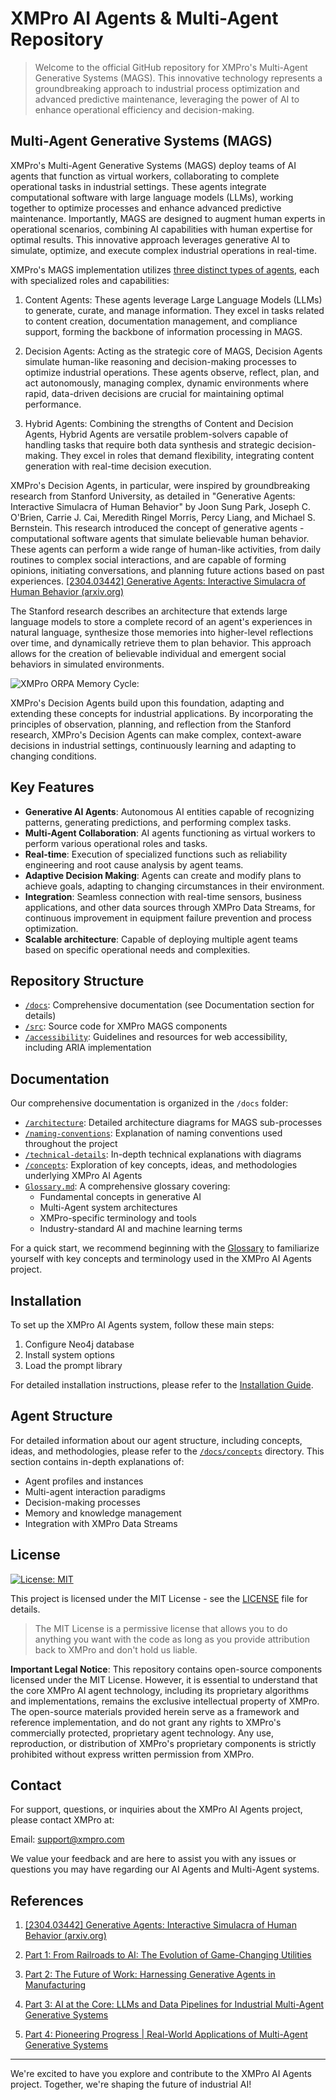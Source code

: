 # XMPro AI Agents & Multi-Agent Repository

> Welcome to the official GitHub repository for XMPro's Multi-Agent Generative Systems (MAGS). This innovative technology represents a groundbreaking approach to industrial process optimization and advanced predictive maintenance, leveraging the power of AI to enhance operational efficiency and decision-making.


## Multi-Agent Generative Systems (MAGS)
 
XMPro's Multi-Agent Generative Systems (MAGS) deploy teams of AI agents that function as virtual workers, collaborating to complete operational tasks in industrial settings. These agents integrate computational software with large language models (LLMs), working together to optimize processes and enhance advanced predictive maintenance. Importantly, MAGS are designed to augment human experts in operational scenarios, combining AI capabilities with human expertise for optimal results. This innovative approach leverages generative AI to simulate, optimize, and execute complex industrial operations in real-time.

XMPro's MAGS implementation utilizes [three distinct types of agents](docs/concepts/agent_types.md), each with specialized roles and capabilities:

1. Content Agents: These agents leverage Large Language Models (LLMs) to generate, curate, and manage information. They excel in tasks related to content creation, documentation management, and compliance support, forming the backbone of information processing in MAGS.

2. Decision Agents: Acting as the strategic core of MAGS, Decision Agents simulate human-like reasoning and decision-making processes to optimize industrial operations. These agents observe, reflect, plan, and act autonomously, managing complex, dynamic environments where rapid, data-driven decisions are crucial for maintaining optimal performance.

3. Hybrid Agents: Combining the strengths of Content and Decision Agents, Hybrid Agents are versatile problem-solvers capable of handling tasks that require both data synthesis and strategic decision-making. They excel in roles that demand flexibility, integrating content generation with real-time decision execution.

XMPro's Decision Agents, in particular, were inspired by groundbreaking research from Stanford University, as detailed in "Generative Agents: Interactive Simulacra of Human Behavior" by Joon Sung Park, Joseph C. O'Brien, Carrie J. Cai, Meredith Ringel Morris, Percy Liang, and Michael S. Bernstein. This research introduced the concept of generative agents - computational software agents that simulate believable human behavior. These agents can perform a wide range of human-like activities, from daily routines to complex social interactions, and are capable of forming opinions, initiating conversations, and planning future actions based on past experiences. [[2304.03442] Generative Agents: Interactive Simulacra of Human Behavior (arxiv.org)](https://arxiv.org/abs/2304.03442 "https://arxiv.org/abs/2304.03442")
 
The Stanford research describes an architecture that extends large language models to store a complete record of an agent's experiences in natural language, synthesize those memories into higher-level reflections over time, and dynamically retrieve them to plan behavior. This approach allows for the creation of believable individual and emergent social behaviors in simulated environments.

![XMPro ORPA Memory Cycle:](concepts/images/XMProORPAMemoryCycle.png)
 
XMPro's Decision Agents build upon this foundation, adapting and extending these concepts for industrial applications. By incorporating the principles of observation, planning, and reflection from the Stanford research, XMPro's Decision Agents can make complex, context-aware decisions in industrial settings, continuously learning and adapting to changing conditions.

## Key Features

- **Generative AI Agents**: Autonomous AI entities capable of recognizing patterns, generating predictions, and performing complex tasks.
- **Multi-Agent Collaboration**: AI agents functioning as virtual workers to perform various operational roles and tasks.
- **Real-time**: Execution of specialized functions such as reliability engineering and root cause analysis by agent teams.
- **Adaptive Decision Making**: Agents can create and modify plans to achieve goals, adapting to changing circumstances in their environment.
- **Integration**: Seamless connection with real-time sensors, business applications, and other data sources through XMPro Data Streams, for continuous improvement in equipment failure prevention and process optimization.
- **Scalable architecture**: Capable of deploying multiple agent teams based on specific operational needs and complexities.

## Repository Structure
- [`/docs`](docs): Comprehensive documentation (see Documentation section for details)
- [`/src`](src): Source code for XMPro MAGS components
- [`/accessibility`](docs/accessibility.md): Guidelines and resources for web accessibility, including ARIA implementation

## Documentation
Our comprehensive documentation is organized in the `/docs` folder:
- [`/architecture`](docs/architecture): Detailed architecture diagrams for MAGS sub-processes
- [`/naming-conventions`](docs/naming-conventions): Explanation of naming conventions used throughout the project
- [`/technical-details`](docs/technical-details): In-depth technical explanations with diagrams
- [`/concepts`](docs/concepts): Exploration of key concepts, ideas, and methodologies underlying XMPro AI Agents
- [`Glossary.md`](docs/Glossary.md): A comprehensive glossary covering:
  - Fundamental concepts in generative AI
  - Multi-Agent system architectures
  - XMPro-specific terminology and tools
  - Industry-standard AI and machine learning terms

For a quick start, we recommend beginning with the [Glossary](/docs/Glossary.md) to familiarize yourself with key concepts and terminology used in the XMPro AI Agents project.

## Installation

To set up the XMPro AI Agents system, follow these main steps:

1. Configure Neo4j database
2. Install system options
3. Load the prompt library

For detailed installation instructions, please refer to the [Installation Guide](docs/installation.md).

## Agent Structure
For detailed information about our agent structure, including concepts, ideas, and methodologies, please refer to the [`/docs/concepts`](docs/concepts) directory. This section contains in-depth explanations of:
- Agent profiles and instances
- Multi-agent interaction paradigms
- Decision-making processes
- Memory and knowledge management
- Integration with XMPro Data Streams

## License

[![License: MIT](https://img.shields.io/badge/License-MIT-yellow.svg)](https://opensource.org/licenses/MIT)

This project is licensed under the MIT License - see the [LICENSE](LICENSE) file for details.

> The MIT License is a permissive license that allows you to do anything you want with the code as long as you provide attribution back to XMPro and don't hold us liable.

**Important Legal Notice**: This repository contains open-source components licensed under the MIT License. However, it is essential to understand that the core XMPro AI agent technology, including its proprietary algorithms and implementations, remains the exclusive intellectual property of XMPro. The open-source materials provided herein serve as a framework and reference implementation, and do not grant any rights to XMPro's commercially protected, proprietary agent technology. Any use, reproduction, or distribution of XMPro's proprietary components is strictly prohibited without express written permission from XMPro.

## Contact

For support, questions, or inquiries about the XMPro AI Agents project, please contact XMPro at:

Email: support@xmpro.com

We value your feedback and are here to assist you with any issues or questions you may have regarding our AI Agents and Multi-Agent systems.

## References

1. [[2304.03442] Generative Agents: Interactive Simulacra of Human Behavior (arxiv.org)](https://arxiv.org/abs/2304.03442 "https://arxiv.org/abs/2304.03442")

2. [Part 1: From Railroads to AI: The Evolution of Game-Changing Utilities](https://xmpro.com/part-1-from-railroads-to-ai-the-evolution-of-game-changing-utilities/)

3. [Part 2: The Future of Work: Harnessing Generative Agents in Manufacturing](https://xmpro.com/part2-the-future-of-work-harnessing-generative-agents-in-manufacturing/)

4. [Part 3: AI at the Core: LLMs and Data Pipelines for Industrial Multi-Agent Generative Systems](https://xmpro.com/part-3-ai-at-the-core-llms-and-data-pipelines-for-industrial-multi-agent-generative-systems/)

5. [Part 4: Pioneering Progress | Real-World Applications of Multi-Agent Generative Systems](https://xmpro.com/part-4-pioneering-progress-real-world-applications-of-multi-agent-generative-systems/)

---

We're excited to have you explore and contribute to the XMPro AI Agents project. Together, we're shaping the future of industrial AI!
